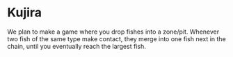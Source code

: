 # Kujira
We plan to make a game where you drop fishes into a zone/pit. Whenever two fish of the same type make contact, they merge into one fish next in the chain, until you eventually reach the largest fish.
